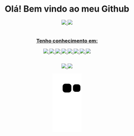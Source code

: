## <h1 align="center">Olá! Bem vindo ao meu Github</h1>

<div align="center">
  <a href="https://github.com/Deennys">
  <img height="180em" src="https://github-readme-stats.vercel.app/api?username=Deennys&show_icons=true&theme=radical&include_all_commits=true&count_private=true"/>
  <img height="180em" src="https://github-readme-stats.vercel.app/api/top-langs/?username=Deennys&layout=compact&langs_count=7&theme=radical"/>
</div>

<div style="display: inline_block" align="center"><br>
  <h3>Tenho conhecimento em:</h3>
  <img width="50" heigth="50" src="https://cdn.jsdelivr.net/gh/devicons/devicon/icons/javascript/javascript-original.svg" />
  <img width="50" heigth="50" src="https://cdn.jsdelivr.net/gh/devicons/devicon/icons/typescript/typescript-original.svg" />
  <img width="50" heigth="50" src="https://cdn.jsdelivr.net/gh/devicons/devicon/icons/react/react-original.svg" />
  <img width="50" heigth="50" src="https://cdn.jsdelivr.net/gh/devicons/devicon/icons/vuejs/vuejs-original.svg" />
  <img width="50" heigth="50" src="https://cdn.jsdelivr.net/gh/devicons/devicon/icons/html5/html5-original.svg" />
  <img width="50" heigth="50" src="https://cdn.jsdelivr.net/gh/devicons/devicon/icons/css3/css3-original.svg" />
  <img width="50" heigth="50" src="https://cdn.jsdelivr.net/gh/devicons/devicon/icons/python/python-original.svg" />
  <img width="50" heigth="50" src="https://cdn.jsdelivr.net/gh/devicons/devicon/icons/java/java-original.svg" />
</div>

  ##

<div align="center" >
  <a href="https://www.linkedin.com/in/dennys-alvarenga-do-nascimento-2604031a2/" target="_blank">
    <img src="https://img.shields.io/badge/LinkedIn-0077B5?style=for-the-badge&logo=linkedin&logoColor=white" />
  </a>
  <a href="mailto:dennysnascimento01@gmail.com" target="_blank">
    <img src="https://img.shields.io/badge/Gmail-D14836?style=for-the-badge&logo=gmail&logoColor=white" />
  </a>
  
  ![Snake animation](https://github.com/Deennys/Deennys/blob/output/github-contribution-grid-snake.svg)
</div>
